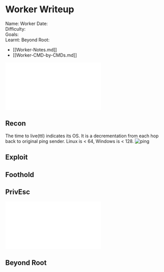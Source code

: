 # Worker Writeup

Name: Worker
Date:  
Difficulty:  
Goals:  
Learnt:
Beyond Root:

- [[Worker-Notes.md]]
- [[Worker-CMD-by-CMDs.md]]


![](Worker-map.excalidraw.md)

## Recon

The time to live(ttl) indicates its OS. It is a decrementation from each hop back to original ping sender. Linux is < 64, Windows is < 128.
![ping](Screenshots/ping.png)
	
## Exploit

## Foothold

## PrivEsc

![](Worker-map.excalidraw.md)

## Beyond Root


